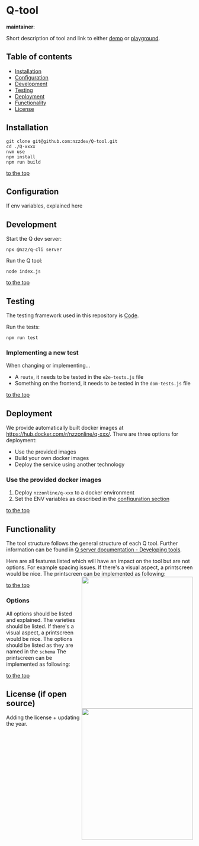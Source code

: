 # Q-tool <travis-badge> <greenkeeper-badge>

**maintainer**: <maintainer>

Short description of tool and link to either [demo](https://editor.q.tools/) or [playground](https://q-playground.st.nzz.ch).

## Table of contents

- [Installation](#installation)
- [Configuration](#configuration)
- [Development](#development)
- [Testing](#testing)
- [Deployment](#deployment)
- [Functionality](#functionality)
- [License](#license)

## Installation

```
git clone git@github.com:nzzdev/Q-tool.git
cd ./Q-xxxx
nvm use
npm install
npm run build
```

[to the top](#table-of-contents)

## Configuration

If env variables, explained here

## Development

Start the Q dev server:

```
npx @nzz/q-cli server
```

Run the Q tool:

```
node index.js
```

[to the top](#table-of-contents)

## Testing

The testing framework used in this repository is [Code](https://github.com/hapijs/code).

Run the tests:

```
npm run test
```

### Implementing a new test

When changing or implementing...

- A `route`, it needs to be tested in the `e2e-tests.js` file
- Something on the frontend, it needs to be tested in the `dom-tests.js` file

[to the top](#table-of-contents)

## Deployment

We provide automatically built docker images at https://hub.docker.com/r/nzzonline/q-xxx/.
There are three options for deployment:

- Use the provided images
- Build your own docker images
- Deploy the service using another technology

### Use the provided docker images

1. Deploy `nzzonline/q-xxx` to a docker environment
2. Set the ENV variables as described in the [configuration section](#configuration)

[to the top](#table-of-contents)

## Functionality

The tool structure follows the general structure of each Q tool. Further information can be found in [Q server documentation - Developing tools](https://nzzdev.github.io/Q-server/developing-tools.html).

Here are all features listed which will have an impact on the tool but are not options. For example spacing issues. If there's a visual aspect, a printscreen would be nice.
The printscreen can be implemented as following:
<img src="/doc/card-layout.png" align="right" width=300 height=355>

[to the top](#table-of-contents)

### Options

All options should be listed and explained. The varieties should be listed. If there's a visual aspect, a printscreen would be nice. The options should be listed as they are named in the `schema`
The printscreen can be implemented as following:
<img src="/doc/card-layout.png" align="right" width=300 height=355>

[to the top](#table-of-contents)

## License (if open source)

Adding the license + updating the year.
